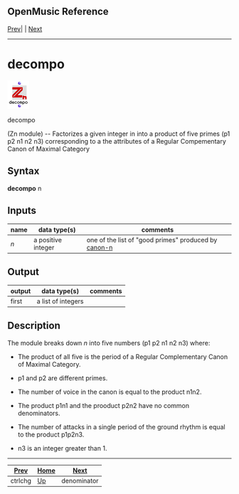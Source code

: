 OpenMusic Reference  
---  
[Prev](ctrlchg)| | [Next](denominator)  
  
* * *

# decompo

![](figures/functions/zn/decompo.png)

  
  
decompo  
  
(Zn module) \-- Factorizes a given integer in into a product of five primes
(p1 p2 n1 n2 n3) corresponding to a the attributes of a Regular Compementary
Canon of Maximal Category  

## Syntax

   **decompo**  n  

## Inputs

name| data type(s)| comments  
---|---|---  
  _n_ |  a positive integer| one of the list of "good primes" produced by [ canon-n ](canon-n)  
  
## Output

output| data type(s)| comments  
---|---|---  
first| a list of integers |  
  
## Description

The module breaks down  _n_  into five numbers (p1 p2 n1 n2 n3) where:

  * The product of all five is the period of a Regular Complementary Canon of Maximal Category.

  * p1 and p2 are different primes.

  * The number of voice in the canon is equal to the product n1n2.

  * The product p1n1 and the prooduct p2n2 have no common denominators.

  * The number of attacks in a single period of the ground rhythm is equal to the product p1p2n3.

  * n3 is an integer greater than 1.

* * *

[Prev](ctrlchg)| [Home](index)| [Next](denominator)  
---|---|---  
ctrlchg| [Up](funcref.main)| denominator

